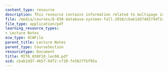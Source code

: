 ```yaml
---
content_type: resource
description: This resource contains information related to multipage interactions.
file: /media/courses/6-830-database-systems-fall-2010/cbab1dd746579df2cf20fe5027fbf95a_MIT6_830F10_lec07b.pdf
file_type: application/pdf
learning_resource_types:
- Lecture Notes
ocw_type: OCWFile
parent_title: Lecture Notes
parent_type: CourseSection
resourcetype: Document
title: MIT6_830F10_lec08.pdf
uid: cbab1dd7-4657-9df2-cf20-fe5027fbf95a
---
```

